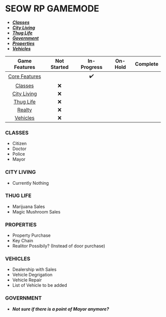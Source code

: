 # SEOW RP GAMEMODE

- [**_Classes_**](#classes)
- [**_City Living_**](#city-living)
- [**_Thug Life_**](#thug-life)
- [**_Government_**](#government)
- [**_Properties_**](#properties)
- [**_Vehicles_**](#vehicles)

|       **Game Features**        | **Not Started** | **In-Progress** | **On-Hold** | **Complete** |
| :----------------------------: | :-------------: | :-------------: | :---------: | :----------: |
| [Core Features](/Docs/CORE.md) |                 |       ✔️        |             |              |
|  [Classes](/Docs/CLASSES.md)   |       ❌        |                 |             |              |
|  [City Living](/Docs/CITY.md)  |       ❌        |                 |             |              |
|   [Thug Life](/Docs/THUG.md)   |       ❌        |                 |             |              |
|   [Realty](/Docs/REALTY.md)    |       ❌        |                 |             |              |
| [Vehicles](/Docs/VEHICLES.md)  |       ❌        |                 |             |              |

### CLASSES

- Citizen
- Doctor
- Police
- Mayor

### CITY LIVING

- Currently Nothing

### THUG LIFE

- Marijuana Sales
- Magic Mushroom Sales

### PROPERTIES

- Property Purchase
- Key Chain
- Realitor Possibily? (Instead of door purchase)

### VEHICLES

- Dealership with Sales
- Vehicle Degrigation
- Vehicle Repair
- List of Vehicle to be added

### GOVERNMENT

- **_Not sure if there is a point of Mayor anymore?_**

